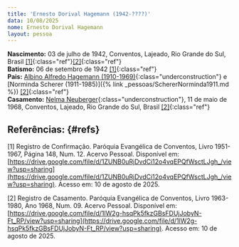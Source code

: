 ```yaml
---
title: 'Ernesto Dorival Hagemann (1942-????)'
data: 10/08/2025
nome: Ernesto Dorival Hagemann
layout: pessoa
---
```


**Nascimento:** 03 de julho de 1942, Conventos, Lajeado, Rio Grande do Sul, Brasil [[1]](#refs){:class="ref"}[[2]](#refs){:class="ref"}<br/>
**Batismo:** 06 de setembro de 1942 [[1]](#refs){:class="ref"}<br/>
**Pais:** [Albino Alfredo Hagemann (1910-1969)](){:class="underconstruction"} e [Norminda Scherer (1911-1985)]({% link _pessoas/SchererNorminda1911.md %}) [[2]](#refs){:class="ref"}<br/>
**Casamento:** [Nelma Neuberger](){:class="underconstruction"}, 11 de maio de 1968, Conventos, Lajeado, Rio Grande do Sul, Brasil [[2]](#refs){:class="ref"}<br/>


## Referências:  {#refs} 

[1] Registro de Confirmação. Paróquia Evangélica de Conventos, Livro 1951-1967, Página 148, Num. 12.  Acervo Pessoal. Disponível em: [https://drive.google.com/file/d/1ZUNB0uRjDvdCi12o4vqEPQfWsctLJgh_/view?usp=sharing](https://drive.google.com/file/d/1ZUNB0uRjDvdCi12o4vqEPQfWsctLJgh_/view?usp=sharing). Acesso em: 10 de agosto de 2025.

[2] Registro de Casamento. Paróquia Evangélica de Conventos, Livro 1963-1980, Ano 1968, Num. 09.  Acervo Pessoal. Disponível em: [https://drive.google.com/file/d/1lW2g-hsqPk5fkzGBsFDUjJobyN-Ft_RP/view?usp=sharing](https://drive.google.com/file/d/1lW2g-hsqPk5fkzGBsFDUjJobyN-Ft_RP/view?usp=sharing). Acesso em: 10 de agosto de 2025.

